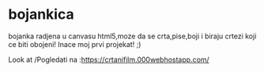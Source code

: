 # bojankica
bojanka radjena u canvasu html5,moze da se crta,pise,boji i biraju crtezi koji ce biti obojeni!
 Inace moj prvi projekat! ;)

Look at /Pogledati na :https://crtanifilm.000webhostapp.com/
